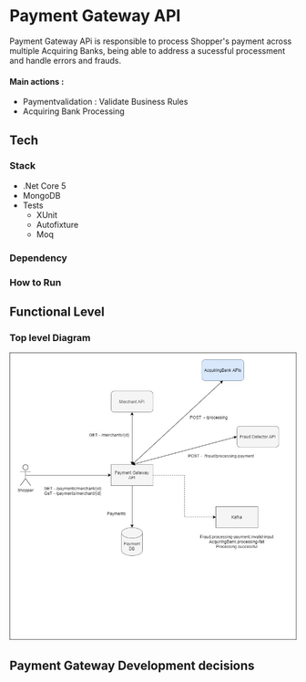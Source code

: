 # Payment Gateway API

Payment Gateway APi is responsible to process Shopper's payment across multiple Acquiring Banks, being able to address a sucessful processment and handle errors and frauds.

#### Main actions :
* Paymentvalidation : Validate Business Rules
* Acquiring Bank Processing 



## Tech


### Stack
* .Net Core 5
* MongoDB
* Tests
    * XUnit
    * Autofixture
    * Moq

### Dependency


### How to Run


## Functional Level

### Top level Diagram
![Top level Diagram](documentation/paymentgateway.jpg "Payment Gateway")

### 

## Payment Gateway Development decisions

###
